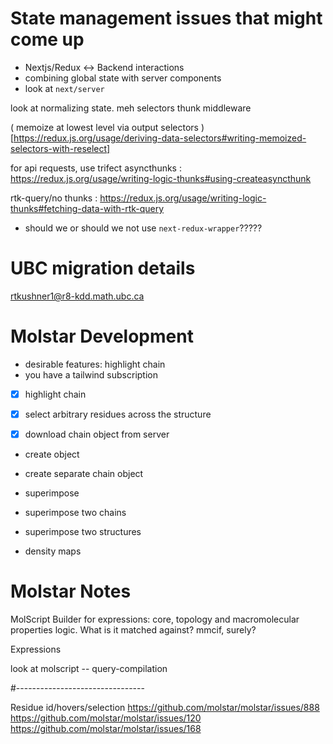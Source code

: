 
# State management issues that might come up

- Nextjs/Redux <-> Backend interactions
- combining global state with server components
- look at `next/server` 


look at normalizing state. meh
selectors
thunk middleware

( memoize at lowest level via output selectors )[https://redux.js.org/usage/deriving-data-selectors#writing-memoized-selectors-with-reselect]


for api requests, use trifect asyncthunks : https://redux.js.org/usage/writing-logic-thunks#using-createasyncthunk

rtk-query/no thunks : https://redux.js.org/usage/writing-logic-thunks#fetching-data-with-rtk-query


- should we or should we not use `next-redux-wrapper`?????



# UBC migration details

rtkushner1@r8-kdd.math.ubc.ca

# Molstar Development

* desirable features: highlight chain 
* you have a tailwind subscription

- [x] highlight chain
- [x] select arbitrary residues across the structure

- [x] download chain object from server 

- create object
- create separate chain object

- superimpose 
- superimpose two chains
- superimpose two structures
- density maps



# Molstar Notes

MolScript Builder for expressions: core, topology and macromolecular properties logic. What is it matched against? mmcif, surely?


Expressions

look at molscript -- query-compilation


#--------------------------------

Residue id/hovers/selection
https://github.com/molstar/molstar/issues/888
https://github.com/molstar/molstar/issues/120
https://github.com/molstar/molstar/issues/168

